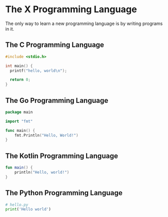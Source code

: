 # The X Programming Language

The only way to learn a new programming language is by writing programs in it.

## The C Programming Language

```C
#include <stdio.h>

int main() {
  printf("hello, world\n");

  return 0;
}
```

## The Go Programming Language

```Go
package main

import "fmt"

func main() {
    fmt.Println("Hello, World!")
}
```

## The Kotlin Programming Language

```Kotlin
fun main() {
    println("Hello, world!")
}
```

## The Python Programming Language

```Python
# hello.py
print('Hello world')
```
